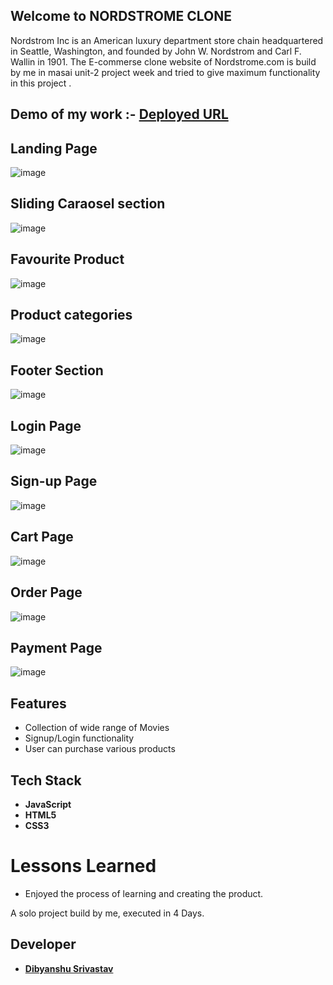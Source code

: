 ## Welcome to NORDSTROME CLONE

Nordstrom Inc is an American luxury department store chain headquartered in Seattle, Washington, and founded by John W. Nordstrom and Carl F. Wallin in 1901. 
The E-commerse clone website of Nordstrome.com is build by me in masai unit-2 project week and tried to give maximum functionality in this project .

## Demo of my work :- [Deployed URL](https://gleeful-malabi-569b3f.netlify.app/)

## Landing Page 

![image](https://i.postimg.cc/P5v6jPrG/Screenshot-20221223-020324.png)

## Sliding Caraosel section
![image](https://i.postimg.cc/YqhR6hF4/Screenshot-20221223-020342.png)


## Favourite Product  

![image](https://i.postimg.cc/mrw7fsMf/Screenshot-20221223-020359.png)


## Product categories

![image](https://i.postimg.cc/cCYQz8BT/Screenshot-20221223-020415.png)


## Footer Section 

![image](https://i.postimg.cc/wjxmXrZw/Screenshot-20221223-020434.png)


## Login Page 

![image](https://i.postimg.cc/2yfqV9nF/Screenshot-20221223-020525.png)

## Sign-up Page 

![image](https://i.postimg.cc/9fRz1HpY/Screenshot-20221223-020541.png)

## Cart Page 

![image](https://i.postimg.cc/C5NKdhhS/Screenshot-20221223-020630.png)

## Order Page 

![image](https://i.postimg.cc/BQS6kKp6/Screenshot-20221223-020645.png)

## Payment Page 

![image](https://i.postimg.cc/3Rj8b8Dm/Screenshot-20221223-020657.png)

## Features

- Collection of wide range of Movies
- Signup/Login functionality
- User can purchase various products


## Tech Stack 
- **JavaScript**
- **HTML5**
- **CSS3**

# Lessons Learned

- Enjoyed the process of learning and creating the product.

A solo project build by me, executed in 4 Days.

## Developer
- **[Dibyanshu Srivastav](https://github.com/sdibyanshu)**


